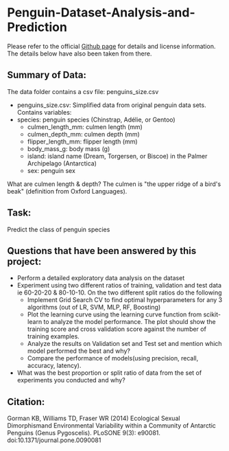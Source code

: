 # Penguin-Dataset-Analysis-and-Prediction


Please refer to the official [Github page](https://github.com/allisonhorst/palmerpenguins/blob/master/README.md) for details and license information. The details below have also been taken from there.

## Summary of Data:

The data folder contains a csv file: penguins_size.csv
- penguins_size.csv: Simplified data from original penguin data sets. Contains variables:
- species: penguin species (Chinstrap, Adélie, or Gentoo)
    - culmen_length_mm: culmen length (mm)
    - culmen_depth_mm: culmen depth (mm)
    - flipper_length_mm: flipper length (mm)
    - body_mass_g: body mass (g)
    - island: island name (Dream, Torgersen, or Biscoe) in the Palmer Archipelago (Antarctica)
    - sex: penguin sex
            
What are culmen length & depth?
    The culmen is "the upper ridge of a bird's beak" (definition from Oxford Languages).

## Task:
Predict the class of penguin species

## Questions that have been answered by this project:

- Perform a detailed exploratory data analysis on the dataset
- Experiment using two different ratios of training, validation and test data ie 60-20-20 & 80-10-10. On the two different split ratios do the following
    - Implement Grid Search CV to find optimal hyperparameters for any 3 algorithms (out of LR, SVM, MLP, RF, Boosting)
    - Plot the learning curve using the learning curve function from scikit-learn to analyze the model performance. The plot should show the training score           and cross validation score against the number of training examples.
    - Analyze the results on Validation set and Test set and mention which model performed the best and why?
    - Compare the performance of models(using precision, recall, accuracy, latency).
- What was the best proportion or split ratio of data from the set of experiments you conducted and why?


## Citation:
Gorman KB, Williams TD, Fraser WR (2014) Ecological Sexual Dimorphismand Environmental Variability within a Community of Antarctic Penguins (Genus Pygoscelis). PLoSONE 9(3): e90081. doi:10.1371/journal.pone.0090081



